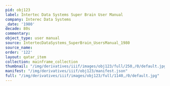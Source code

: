 ```yaml
---
pid: obj123
label: Intertec Data Systems Super Brain User Manual
company: Interec Data Systems
_date: '1980'
decade: 80s
commentary:
object_type: user manual
source: IntertecDataSystems_SuperBrain_UsersManual_1980
source_name:
order: '122'
layout: qatar_item
collection: mainframe_collection
thumbnail: "/img/derivatives/iiif/images/obj123/full/250,/0/default.jpg"
manifest: "/img/derivatives/iiif/obj123/manifest.json"
full: "/img/derivatives/iiif/images/obj123/full/1140,/0/default.jpg"
---
```

